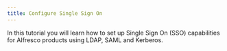 ```yaml
---
title: Configure Single Sign On
---
```


In this tutorial you will learn how to set up Single Sign On (SSO) capabilities for Alfresco products using LDAP, SAML and Kerberos.


